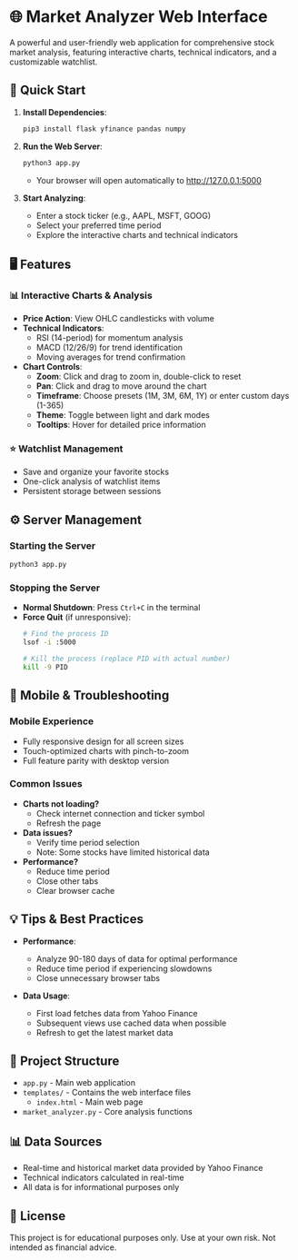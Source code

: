 # 🌐 Market Analyzer Web Interface

A powerful and user-friendly web application for comprehensive stock market analysis, featuring interactive charts, technical indicators, and a customizable watchlist.

## 🚀 Quick Start

1. **Install Dependencies**:
   ```bash
   pip3 install flask yfinance pandas numpy
   ```

2. **Run the Web Server**:
   ```bash
   python3 app.py
   ```
   - Your browser will open automatically to http://127.0.0.1:5000

3. **Start Analyzing**:
   - Enter a stock ticker (e.g., AAPL, MSFT, GOOG)
   - Select your preferred time period
   - Explore the interactive charts and technical indicators

## 🖥️ Features

### 📊 Interactive Charts & Analysis
- **Price Action**: View OHLC candlesticks with volume
- **Technical Indicators**:
  - RSI (14-period) for momentum analysis
  - MACD (12/26/9) for trend identification
  - Moving averages for trend confirmation
- **Chart Controls**:
  - **Zoom**: Click and drag to zoom in, double-click to reset
  - **Pan**: Click and drag to move around the chart
  - **Timeframe**: Choose presets (1M, 3M, 6M, 1Y) or enter custom days (1-365)
  - **Theme**: Toggle between light and dark modes
  - **Tooltips**: Hover for detailed price information

### ⭐ Watchlist Management
- Save and organize your favorite stocks
- One-click analysis of watchlist items
- Persistent storage between sessions

## ⚙️ Server Management

### Starting the Server
```bash
python3 app.py
```

### Stopping the Server
- **Normal Shutdown**: Press `Ctrl+C` in the terminal
- **Force Quit** (if unresponsive):
  ```bash
  # Find the process ID
  lsof -i :5000
  
  # Kill the process (replace PID with actual number)
  kill -9 PID
  ```

## 📱 Mobile & Troubleshooting

### Mobile Experience
- Fully responsive design for all screen sizes
- Touch-optimized charts with pinch-to-zoom
- Full feature parity with desktop version

### Common Issues
- **Charts not loading?**
  - Check internet connection and ticker symbol
  - Refresh the page
- **Data issues?**
  - Verify time period selection
  - Note: Some stocks have limited historical data
- **Performance?**
  - Reduce time period
  - Close other tabs
  - Clear browser cache

## 💡 Tips & Best Practices

- **Performance**:
  - Analyze 90-180 days of data for optimal performance
  - Reduce time period if experiencing slowdowns
  - Close unnecessary browser tabs

- **Data Usage**:
  - First load fetches data from Yahoo Finance
  - Subsequent views use cached data when possible
  - Refresh to get the latest market data

## 📁 Project Structure

- `app.py` - Main web application
- `templates/` - Contains the web interface files
  - `index.html` - Main web page
- `market_analyzer.py` - Core analysis functions

## 📊 Data Sources
- Real-time and historical market data provided by Yahoo Finance
- Technical indicators calculated in real-time
- All data is for informational purposes only

## 📜 License

This project is for educational purposes only. Use at your own risk. Not intended as financial advice.
